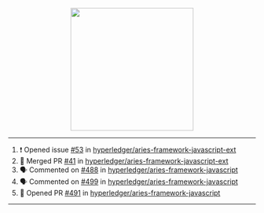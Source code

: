 <p align="center">
<img src="https://user-images.githubusercontent.com/61358536/126118557-75ac74a7-4655-4289-9a8d-e536322b7423.png" height="250" width="250"/>
</p>

---

<!--START_SECTION:activity-->
1. ❗️ Opened issue [#53](https://github.com/hyperledger/aries-framework-javascript-ext/issues/53) in [hyperledger/aries-framework-javascript-ext](https://github.com/hyperledger/aries-framework-javascript-ext)
2. 🎉 Merged PR [#41](https://github.com/hyperledger/aries-framework-javascript-ext/pull/41) in [hyperledger/aries-framework-javascript-ext](https://github.com/hyperledger/aries-framework-javascript-ext)
3. 🗣 Commented on [#488](https://github.com/hyperledger/aries-framework-javascript/issues/488) in [hyperledger/aries-framework-javascript](https://github.com/hyperledger/aries-framework-javascript)
4. 🗣 Commented on [#499](https://github.com/hyperledger/aries-framework-javascript/issues/499) in [hyperledger/aries-framework-javascript](https://github.com/hyperledger/aries-framework-javascript)
5. 💪 Opened PR [#491](https://github.com/hyperledger/aries-framework-javascript/pull/491) in [hyperledger/aries-framework-javascript](https://github.com/hyperledger/aries-framework-javascript)
<!--END_SECTION:activity-->

---
